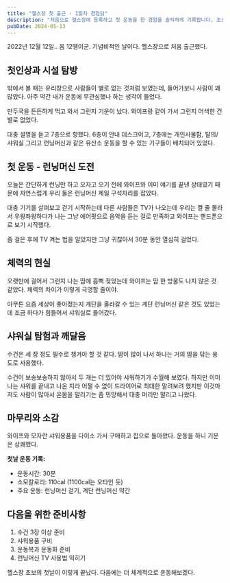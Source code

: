 ```yaml
---
title: "헬스장 첫 출근 - 1일차 경험담"
description: "처음으로 헬스장에 등록하고 첫 운동을 한 경험을 솔직하게 기록합니다. 초보자가 알아야 할 준비물과 주의사항을 공유합니다."
pubDate: 2024-05-13
---
```


2022년 12월 12일.. 음 12땡이군. 기념비적인 날이다. 헬스장으로 처음 출근했다.

## 첫인상과 시설 탐방

밖에서 볼 때는 유리창으로 사람들이 별로 없는 것처럼 보였는데, 들어가보니 사람이 꽤 많았다. 아주 약간 내가 운동에 무관심했나 하는 생각이 들었다.

만두국을 든든하게 먹고 와서 그런지 기운이 났다. 와이프랑 같이 가서 그런지 어색한 건 별로 없었다.

대충 설명을 듣고 7층으로 향했다. 6층이 안내 데스크이고, 7층에는 개인사물함, 탈의/샤워실 그리고 런닝머신과 같은 유산소 운동을 할 수 있는 기구들이 배치되어 있었다.

## 첫 운동 - 런닝머신 도전

오늘은 간단하게 런닝만 하고 오자고 오기 전에 와이프와 이미 얘기를 끝낸 상태였기 때문에 자연스럽게 우리 둘은 런닝머신 제일 구석자리를 잡았다.

대충 기기를 살펴보고 걷기 시작하는데 다른 사람들은 TV가 나오는데 우리는 켤 줄 몰라서 우왕좌왕하다가 나는 그냥 에어팟으로 음악을 듣는 걸로 만족하고 와이프는 핸드폰으로 보기 시작했다.

좀 걸은 후에 TV 켜는 법을 알았지만 그냥 귀찮아서 30분 동안 열심히 걸었다.

## 체력의 현실

오랫만에 걸어서 그런지 나는 땀에 흠뻑 젖었는데 와이프는 땀 한 방울도 나지 않은 것 같았다. 체력의 차이가 이렇게 극명할 줄이야.

아무튼 요즘 세상이 좋아졌는지 계단을 올라갈 수 있는 계단 런닝머신 같은 것도 있었는데 조금 하다가 힘들어서 샤워실로 들어갔다.

## 샤워실 탐험과 깨달음

수건은 세 장 정도 필수로 챙겨야 할 것 같다. 땀이 많이 나서 하나는 거의 땀을 닦는 용도로 사용했다.

수건이 보송보송하지 않아서 두 개는 더 있어야 샤워하기가 수월해 보였다. 하지만 이미 나는 샤워를 끝내고 나온 지라 어쩔 수 없이 드라이어로 최대한 말려보려 했지만 이것마저도 사람이 많아서 온몸을 말리기는 좀 민망해서 대충 머리만 말리고 나왔다.

## 마무리와 소감

와이프와 모자란 샤워용품을 다이소 가서 구매하고 집으로 돌아왔다. 운동을 하니 기분은 상쾌했다.

**첫날 운동 기록:**
- 운동시간: 30분
- 소모칼로리: 110cal (1100cal는 오타인 듯)
- 주요 운동: 런닝머신 걷기, 계단 런닝머신 약간

## 다음을 위한 준비사항

1. 수건 3장 이상 준비
2. 샤워용품 구비
3. 운동복과 운동화 준비
4. 런닝머신 TV 사용법 익히기

헬스장 초보의 첫날이 이렇게 끝났다. 다음에는 더 체계적으로 운동해보겠다.
